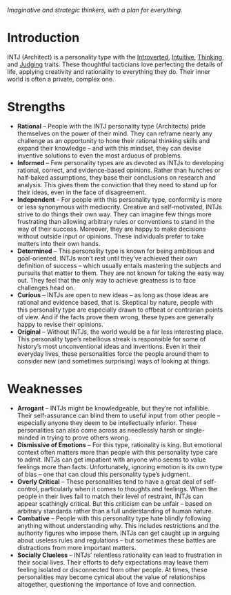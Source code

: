 *Imaginative and strategic thinkers, with a plan for everything.*
# Introduction

INTJ (Architect) is a personality type with the [Introverted](https://www.16personalities.com/articles/energy-introverted-vs-extraverted), [Intuitive](https://www.16personalities.com/articles/mind-intuitive-vs-observant), [Thinking](https://www.16personalities.com/articles/nature-thinking-vs-feeling), and [Judging](https://www.16personalities.com/articles/tactics-judging-vs-prospecting) traits. These thoughtful tacticians love perfecting the details of life, applying creativity and rationality to everything they do. Their inner world is often a private, complex one.

# Strengths

- **Rational** – People with the INTJ personality type (Architects) pride themselves on the power of their mind. They can reframe nearly any challenge as an opportunity to hone their rational thinking skills and expand their knowledge – and with this mindset, they can devise inventive solutions to even the most arduous of problems.
- **Informed** – Few personality types are as devoted as INTJs to developing rational, correct, and evidence-based opinions. Rather than hunches or half-baked assumptions, they base their conclusions on research and analysis. This gives them the conviction that they need to stand up for their ideas, even in the face of disagreement.
- **Independent** – For people with this personality type, conformity is more or less synonymous with mediocrity. Creative and self-motivated, INTJs strive to do things their own way. They can imagine few things more frustrating than allowing arbitrary rules or conventions to stand in the way of their success. Moreover, they are happy to make decisions without outside input or opinions. These individuals prefer to take matters into their own hands.
- **Determined** – This personality type is known for being ambitious and goal-oriented. INTJs won’t rest until they’ve achieved their own definition of success – which usually entails mastering the subjects and pursuits that matter to them. They are not known for taking the easy way out. They feel that the only way to achieve greatness is to face challenges head on.
- **Curious** – INTJs are open to new ideas – as long as those ideas are rational and evidence based, that is. Skeptical by nature, people with this personality type are especially drawn to offbeat or contrarian points of view. And if the facts prove them wrong, these types are generally happy to revise their opinions.
- **Original** – Without INTJs, the world would be a far less interesting place. This personality type’s rebellious streak is responsible for some of history’s most unconventional ideas and inventions. Even in their everyday lives, these personalities force the people around them to consider new (and sometimes surprising) ways of looking at things.

# Weaknesses

- **Arrogant** – INTJs might be knowledgeable, but they’re not infallible. Their self-assurance can blind them to useful input from other people – especially anyone they deem to be intellectually inferior. These personalities can also come across as needlessly harsh or single-minded in trying to prove others wrong.
- **Dismissive of Emotions** – For this type, rationality is king. But emotional context often matters more than people with this personality type care to admit. INTJs can get impatient with anyone who seems to value feelings more than facts. Unfortunately, ignoring emotion is its own type of bias – one that can cloud this personality type’s judgment.
- **Overly Critical** – These personalities tend to have a great deal of self-control, particularly when it comes to thoughts and feelings. When the people in their lives fail to match their level of restraint, INTJs can appear scathingly critical. But this criticism can be unfair – based on arbitrary standards rather than a full understanding of human nature.
- **Combative** – People with this personality type hate blindly following anything without understanding why. This includes restrictions and the authority figures who impose them. INTJs can get caught up in arguing about useless rules and regulations – but sometimes these battles are distractions from more important matters.
- **Socially Clueless** – INTJs’ relentless rationality can lead to frustration in their social lives. Their efforts to defy expectations may leave them feeling isolated or disconnected from other people. At times, these personalities may become cynical about the value of relationships altogether, questioning the importance of love and connection.